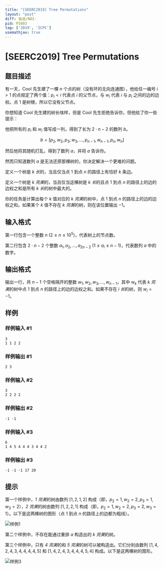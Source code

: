 ```yaml
---
title: "[SEERC2019] Tree Permutations"
layout: "post"
diff: 省选/NOI-
pid: P5803
tag: ['2019', 'ICPC']
usemathjax: true
---
```


# [SEERC2019] Tree Permutations
## 题目描述

有一天，Cool 先生建了一棵 $n$ 个点的树（没有环的无向连通图），他给任一编号 $i > 1$ 的点规定了两个值：$p_i < i$ 代表点 $i$ 的父节点，与 $w_i$ 代表 $i$ 与 $p_i$ 之间的边的边权。点 $1$ 是树根，所以它没有父节点。

你想知道 Cool 先生建的树长啥样，但是 Cool 先生拒绝告诉你，但他给了你一些提示：

他把所有的 $p_i$ 和 $w_i$ 值写成一列，得到了长为 $2 \cdot n - 2$ 的数列 $b$。

$$ b=[p_2, w_2, p_3, w_3, \dots, p_{n-1}, w_{n-1}, p_n, w_n] $$

然后他将其随机打乱，得到了数列 $a$，并将 $a$ 告诉你。

然而只知道数列 $a$ 是无法还原那棵树的，你决定解决一个更难的问题。

定义一个树是 *$k$ 长*的，当且仅当点 $1$ 到点 $n$ 的路径上有恰好 $k$ 条边。

定义一个树是 *$k$ 完美*的，当且仅当这棵树是 *$k$ 长*的且点 $1$ 到点 $n$ 的路径上的边的边权之和是所有 *$k$ 长*的树中最大的。

你的任务是计算出每个 $k$ 值对应的 *$k$ 完美*的树中，点 $1$ 到点 $n$ 的路径上的边的边权之和。如果某个 $k$ 值不存在 *$k$ 完美*的树，则在该位置输出 $-1$。
## 输入格式

第一行包含一个整数 $n \ (2 \leq n \leq 10^5)$，代表树上的节点数。

第二行包含 $2 \cdot n -2$ 个整数 $a_1, a_2, \dots, a_{2n-2} \ (1 \leq a_i \leq n-1)$，代表数列 $a$ 中的数字。
## 输出格式

输出一行，共 $n-1$ 个空格隔开的整数 $w_1, w_2, w_3, \dots, w_{n-1}$，其中 $w_k$ 代表 *$k$ 完美*的树中点 $1$ 到点 $n$ 的路径上的边的边权之和。如果不存在 *$i$ 长*的树，则 $w_i=-1$。
## 样例

### 样例输入 #1
```
3
1 1 2 2
```
### 样例输出 #1
```
2 3
```
### 样例输入 #2
```
3
2 2 2 2
```
### 样例输出 #2
```
-1 -1
```
### 样例输入 #3
```
6
1 4 5 4 4 4 3 4 4 2
```
### 样例输出 #3
```
-1 -1 -1 17 20
```
## 提示

第一个样例中，*$1$ 完美*的树由数列 $[1, 2, 1, 2]$ 构成（即，$p_2=1, w_2=2, p_3=1, w_3=2$），*$2$ 完美*的树由数列 $[1, 2, 2, 1]$ 构成（即，$p_2=1, w_2=2, p_3=2, w_3=1$）。以下是这两棵树的图形（点 $1$ 到点 $n$ 的路径上的边都为粗线）。

![样例1](https://cdn.luogu.com.cn/upload/image_hosting/lgpg0jne.png)

第二个样例中，不存在能通过重排 $a$ 构造出的 *$k$ 完美*的树。

第三个样例中，只有 *$4$ 完美*的和 *$5$ 完美*的树可以被构造出。它们分别由数列 $[1, 4, 2, 4, 3, 4, 4, 4, 4, 5]$ 和 $[1, 4,2, 4, 3, 4, 4, 4, 5, 4]$ 构成。以下是这两棵树的图形。

![样例3](https://cdn.luogu.com.cn/upload/image_hosting/rz04b4ro.png)
